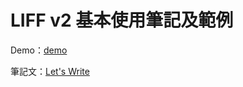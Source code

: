# LIFF v2 基本使用筆記及範例

Demo：[demo](https://letswritetw.page.link/liff-demo)

筆記文：[Let's Write](https://www.letswrite.tw/liff-init/)
